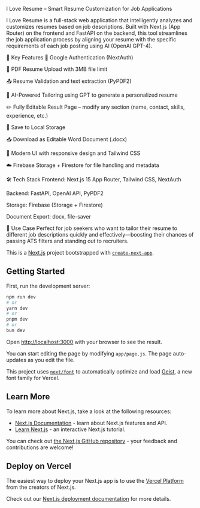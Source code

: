 I Love Resume – Smart Resume Customization for Job Applications

I Love Resume is a full-stack web application that intelligently analyzes and customizes resumes based on job descriptions. Built with Next.js (App Router) on the frontend and FastAPI on the backend, this tool streamlines the job application process by aligning your resume with the specific requirements of each job posting using AI (OpenAI GPT-4).

🚀 Key Features
🔐 Google Authentication (NextAuth)

📄 PDF Resume Upload with 3MB file limit

📤 Resume Validation and text extraction (PyPDF2)

🧠 AI-Powered Tailoring using GPT to generate a personalized resume

✏️ Fully Editable Result Page – modify any section (name, contact, skills, experience, etc.)

💾 Save to Local Storage

📥 Download as Editable Word Document (.docx)

🎨 Modern UI with responsive design and Tailwind CSS

☁️ Firebase Storage + Firestore for file handling and metadata

🛠️ Tech Stack
Frontend: Next.js 15 App Router, Tailwind CSS, NextAuth

Backend: FastAPI, OpenAI API, PyPDF2

Storage: Firebase (Storage + Firestore)

Document Export: docx, file-saver

📌 Use Case
Perfect for job seekers who want to tailor their resume to different job descriptions quickly and effectively—boosting their chances of passing ATS filters and standing out to recruiters.

This is a [Next.js](https://nextjs.org) project bootstrapped with [`create-next-app`](https://github.com/vercel/next.js/tree/canary/packages/create-next-app).

## Getting Started

First, run the development server:

```bash
npm run dev
# or
yarn dev
# or
pnpm dev
# or
bun dev
```

Open [http://localhost:3000](http://localhost:3000) with your browser to see the result.

You can start editing the page by modifying `app/page.js`. The page auto-updates as you edit the file.

This project uses [`next/font`](https://nextjs.org/docs/app/building-your-application/optimizing/fonts) to automatically optimize and load [Geist](https://vercel.com/font), a new font family for Vercel.

## Learn More

To learn more about Next.js, take a look at the following resources:

- [Next.js Documentation](https://nextjs.org/docs) - learn about Next.js features and API.
- [Learn Next.js](https://nextjs.org/learn) - an interactive Next.js tutorial.

You can check out [the Next.js GitHub repository](https://github.com/vercel/next.js) - your feedback and contributions are welcome!

## Deploy on Vercel

The easiest way to deploy your Next.js app is to use the [Vercel Platform](https://vercel.com/new?utm_medium=default-template&filter=next.js&utm_source=create-next-app&utm_campaign=create-next-app-readme) from the creators of Next.js.

Check out our [Next.js deployment documentation](https://nextjs.org/docs/app/building-your-application/deploying) for more details.
